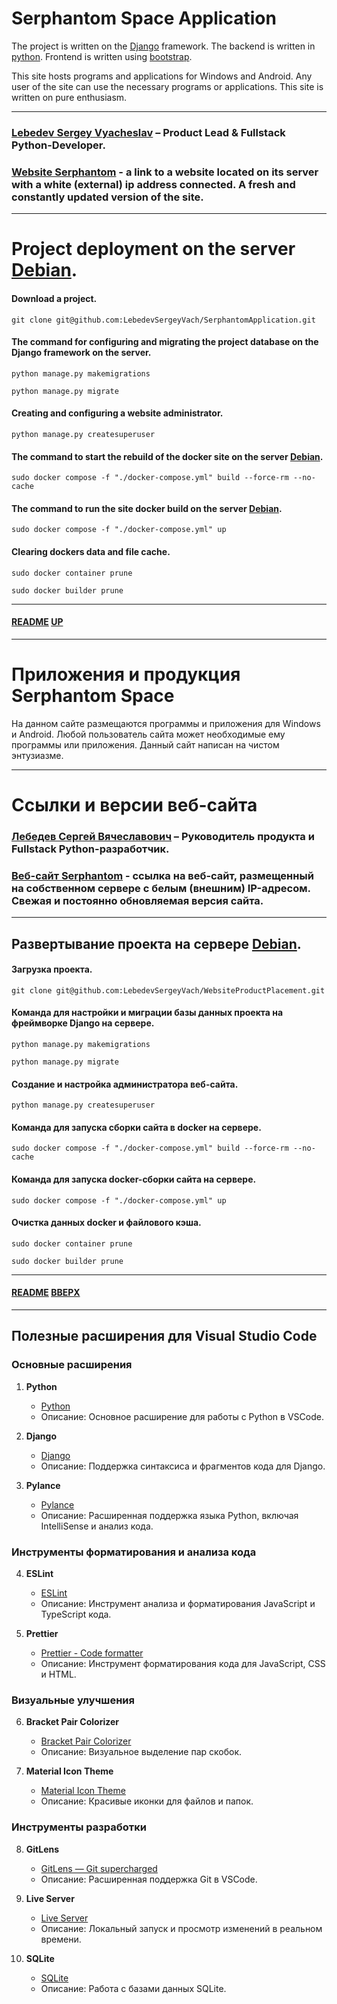 # Serphantom Space Application
<a name="up"></a>

The project is written on the [Django](https://www.djangoproject.com) framework.
The backend is written in [python](https://www.python.org).
Frontend is written using [bootstrap](https://getbootstrap.com).

This site hosts programs and applications for Windows and Android. Any user of the site can use the necessary programs or applications.
This site is written on pure enthusiasm.

___

### [Lebedev Sergey Vyacheslav](https://github.com/LebedevSergeyVach) – Product Lead & Fullstack Python-Developer.
### [Website Serphantom](https://serphantom.space) - a link to a website located on its server with a white (external) ip address connected. A fresh and constantly updated version of the site.

___

# Project deployment on the server [Debian](https://www.debian.org).

#### Download a project.
```commandline
git clone git@github.com:LebedevSergeyVach/SerphantomApplication.git
```
#### The command for configuring and migrating the project database on the Django framework on the server.
```commandline
python manage.py makemigrations
```
```commandline
python manage.py migrate
```
#### Creating and configuring a website administrator.
```commandline
python manage.py createsuperuser
```
#### The command to start the rebuild of the docker site on the server [Debian](https://www.debian.org).
```commandline
sudo docker compose -f "./docker-compose.yml" build --force-rm --no-cache
```
#### The command to run the site docker build on the server [Debian](https://www.debian.org).
```commandline
sudo docker compose -f "./docker-compose.yml" up
```
#### Clearing dockers data and file cache.
```commandline
sudo docker container prune
```
```commandline
sudo docker builder prune
```

___

#### [README](README.md) [UP](#up)

___

# Приложения и продукция Serphantom Space
<a name="вверх"></a>

На данном сайте размещаются программы и приложения для Windows и Android. Любой пользователь сайта может необходимые ему программы или приложения.
Данный сайт написан на чистом энтузиазме.

___

# Ссылки и версии веб-сайта    
### [Лебедев Сергей Вячеславович](https://github.com/LebedevSergeyVach) – Руководитель продукта и Fullstack Python-разработчик.
### [Веб-сайт Serphantom](https://serphantom.space) - ссылка на веб-сайт, размещенный на собственном сервере с белым (внешним) IP-адресом. Свежая и постоянно обновляемая версия сайта.

___

## Развертывание проекта на сервере [Debian](https://www.debian.org).

#### Загрузка проекта.
```commandline
git clone git@github.com:LebedevSergeyVach/WebsiteProductPlacement.git
```
#### Команда для настройки и миграции базы данных проекта на фреймворке Django на сервере.
```commandline
python manage.py makemigrations
```
```commandline
python manage.py migrate
```
#### Создание и настройка администратора веб-сайта.
```commandline
python manage.py createsuperuser
```
#### Команда для запуска сборки сайта в docker на сервере.
```commandline
sudo docker compose -f "./docker-compose.yml" build --force-rm --no-cache
```
#### Команда для запуска docker-сборки сайта на сервере.
```commandline
sudo docker compose -f "./docker-compose.yml" up
```
#### Очистка данных docker и файлового кэша.
```commandline
sudo docker container prune
```
```commandline
sudo docker builder prune
```

---

#### [README](README.md) [ВВЕРХ](#вверх)

___

## Полезные расширения для Visual Studio Code

### Основные расширения

1. **Python**
   - [Python](https://marketplace.visualstudio.com/items?itemName=ms-python.python)
   - Описание: Основное расширение для работы с Python в VSCode.

2. **Django**
   - [Django](https://marketplace.visualstudio.com/items?itemName=batisteo.vscode-django)
   - Описание: Поддержка синтаксиса и фрагментов кода для Django.

3. **Pylance**
   - [Pylance](https://marketplace.visualstudio.com/items?itemName=ms-python.vscode-pylance)
   - Описание: Расширенная поддержка языка Python, включая IntelliSense и анализ кода.

### Инструменты форматирования и анализа кода

4. **ESLint**
   - [ESLint](https://marketplace.visualstudio.com/items?itemName=dbaeumer.vscode-eslint)
   - Описание: Инструмент анализа и форматирования JavaScript и TypeScript кода.

5. **Prettier**
   - [Prettier - Code formatter](https://marketplace.visualstudio.com/items?itemName=esbenp.prettier-vscode)
   - Описание: Инструмент форматирования кода для JavaScript, CSS и HTML.

### Визуальные улучшения

6. **Bracket Pair Colorizer**
   - [Bracket Pair Colorizer](https://marketplace.visualstudio.com/items?itemName=CoenraadS.bracket-pair-colorizer)
   - Описание: Визуальное выделение пар скобок.

7. **Material Icon Theme**
   - [Material Icon Theme](https://marketplace.visualstudio.com/items?itemName=PKief.material-icon-theme)
   - Описание: Красивые иконки для файлов и папок.

### Инструменты разработки

8. **GitLens**
   - [GitLens — Git supercharged](https://marketplace.visualstudio.com/items?itemName=eamodio.gitlens)
   - Описание: Расширенная поддержка Git в VSCode.

9. **Live Server**
   - [Live Server](https://marketplace.visualstudio.com/items?itemName=ritwickdey.LiveServer)
   - Описание: Локальный запуск и просмотр изменений в реальном времени.

10. **SQLite**
    - [SQLite](https://marketplace.visualstudio.com/items?itemName=alexcvzz.vscode-sqlite)
    - Описание: Работа с базами данных SQLite.
